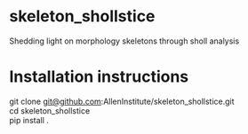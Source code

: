# skeleton_shollstice

Shedding light on morphology skeletons through sholl analysis


Installation instructions
=========================
git clone git@github.com:AllenInstitute/skeleton_shollstice.git  
cd skeleton_shollstice  
pip install .  
